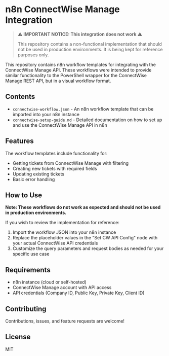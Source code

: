 # n8n ConnectWise Manage Integration

> **⚠️ IMPORTANT NOTICE: This integration does not work** ⚠️
> 
> This repository contains a non-functional implementation that should not be used in production environments. It is being kept for reference purposes only.

This repository contains n8n workflow templates for integrating with the ConnectWise Manage API. These workflows were intended to provide similar functionality to the PowerShell wrapper for the ConnectWise Manage REST API, but in a visual workflow format.

## Contents

- `connectwise-workflow.json` - An n8n workflow template that can be imported into your n8n instance
- `connectwise-setup-guide.md` - Detailed documentation on how to set up and use the ConnectWise Manage API in n8n

## Features

The workflow templates include functionality for:

- Getting tickets from ConnectWise Manage with filtering
- Creating new tickets with required fields
- Updating existing tickets
- Basic error handling

## How to Use

**Note: These workflows do not work as expected and should not be used in production environments.**

If you wish to review the implementation for reference:

1. Import the workflow JSON into your n8n instance
2. Replace the placeholder values in the "Set CW API Config" node with your actual ConnectWise API credentials
3. Customize the query parameters and request bodies as needed for your specific use case

## Requirements

- n8n instance (cloud or self-hosted)
- ConnectWise Manage account with API access
- API credentials (Company ID, Public Key, Private Key, Client ID)

## Contributing

Contributions, issues, and feature requests are welcome!

## License

MIT